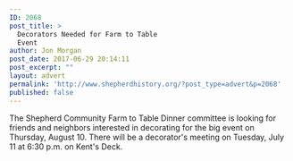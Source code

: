 ```yaml
---
ID: 2068
post_title: >
  Decorators Needed for Farm to Table
  Event
author: Jon Morgan
post_date: 2017-06-29 20:14:11
post_excerpt: ""
layout: advert
permalink: 'http://www.shepherdhistory.org/?post_type=advert&p=2068'
published: false
---
```

The Shepherd Community Farm to Table Dinner committee is looking for friends and neighbors interested in decorating for the big event on Thursday, August 10. There will be a decorator's meeting on Tuesday, July 11 at 6:30 p.m. on Kent's Deck.

&nbsp;